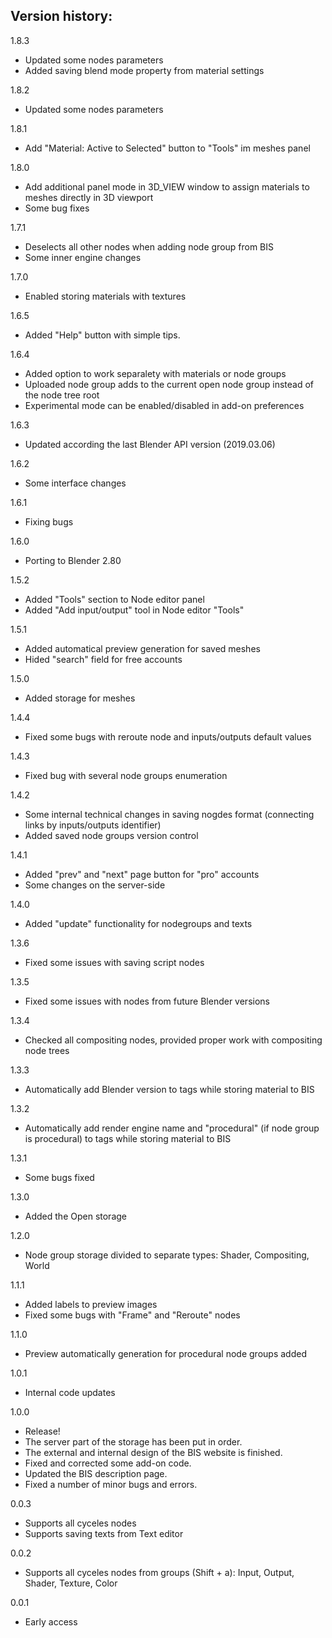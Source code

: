 Version history:
-
1.8.3
- Updated some nodes parameters
- Added saving blend mode property from material settings

1.8.2
- Updated some nodes parameters

1.8.1
- Add "Material: Active to Selected" button to "Tools" im meshes panel

1.8.0
- Add additional panel mode in 3D_VIEW window to assign materials to meshes directly in 3D viewport
- Some bug fixes

1.7.1
- Deselects all other nodes when adding node group from BIS
- Some inner engine changes

1.7.0
- Enabled storing materials with textures

1.6.5
- Added "Help" button with simple tips.

1.6.4
- Added option to work separalety with materials or node groups
- Uploaded node group adds to the current open node group instead of the node tree root
- Experimental mode can be enabled/disabled in add-on preferences

1.6.3
- Updated according the last Blender API version (2019.03.06)

1.6.2
- Some interface changes

1.6.1
- Fixing bugs

1.6.0
- Porting to Blender 2.80

1.5.2
- Added "Tools" section to Node editor panel
- Added "Add input/output" tool in Node editor "Tools"

1.5.1
- Added automatical preview generation for saved meshes
- Hided "search" field for free accounts

1.5.0
- Added storage for meshes

1.4.4
- Fixed some bugs with reroute node and inputs/outputs default values

1.4.3
- Fixed bug with several node groups enumeration

1.4.2
- Some internal technical changes in saving nogdes format (connecting links by inputs/outputs identifier)
- Added saved node groups version control

1.4.1
- Added "prev" and "next" page button for "pro" accounts
- Some changes on the server-side

1.4.0
- Added "update" functionality for nodegroups and texts

1.3.6
- Fixed some issues with saving script nodes

1.3.5
- Fixed some issues with nodes from future Blender versions

1.3.4
- Checked all compositing nodes, provided proper work with compositing node trees

1.3.3
- Automatically add Blender version to tags while storing material to BIS

1.3.2
- Automatically add render engine name and "procedural" (if node group is procedural) to tags while storing material to BIS

1.3.1
- Some bugs fixed

1.3.0
- Added the Open storage

1.2.0
- Node group storage divided to separate types: Shader, Compositing, World

1.1.1
- Added labels to preview images
- Fixed some bugs with "Frame" and "Reroute" nodes

1.1.0
- Preview automatically generation for procedural node groups added

1.0.1
- Internal code updates

1.0.0
- Release!
- The server part of the storage has been put in order.
- The external and internal design of the BIS website is finished.
- Fixed and corrected some add-on code.
- Updated the BIS description page.
- Fixed a number of minor bugs and errors.

0.0.3
- Supports all cyceles nodes
- Supports saving texts from Text editor

0.0.2
- Supports all cyceles nodes from groups (Shift + a): Input, Output, Shader, Texture, Color

0.0.1
- Early access
